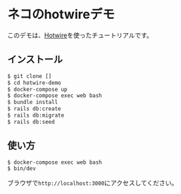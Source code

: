 # ネコのhotwireデモ

このデモは、[Hotwire](https://hotwired.dev/)を使ったチュートリアルです。

## インストール
```bash
$ git clone []
$ cd hotwire-demo
$ docker-compose up
$ docker-compose exec web bash
$ bundle install
$ rails db:create
$ rails db:migrate
$ rails db:seed
```

## 使い方
```bash
$ docker-compose exec web bash
$ bin/dev
```
ブラウザで`http://localhost:3000`にアクセスしてください。
